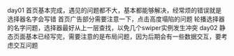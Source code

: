 day01
 首页基本完成，遇见的问题都不大，基本都能够解决，经常烦的错误就是选择器名字会写错
 首页广告部分需要注意一下，点击高度塌陷的问题
 轮播选择器的名字问题，选择器最好从上一层查找，以免几个swiper实例发生冲突
 day02
 静态页面基本已经写完，需要注意的是布局问题，因为后期会有一些数据交互，要考虑交互问题

